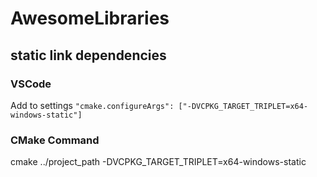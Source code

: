 # AwesomeLibraries



## static link dependencies

### VSCode

Add to settings `"cmake.configureArgs": ["-DVCPKG_TARGET_TRIPLET=x64-windows-static"]`

### CMake Command 

cmake ../project_path -DVCPKG_TARGET_TRIPLET=x64-windows-static